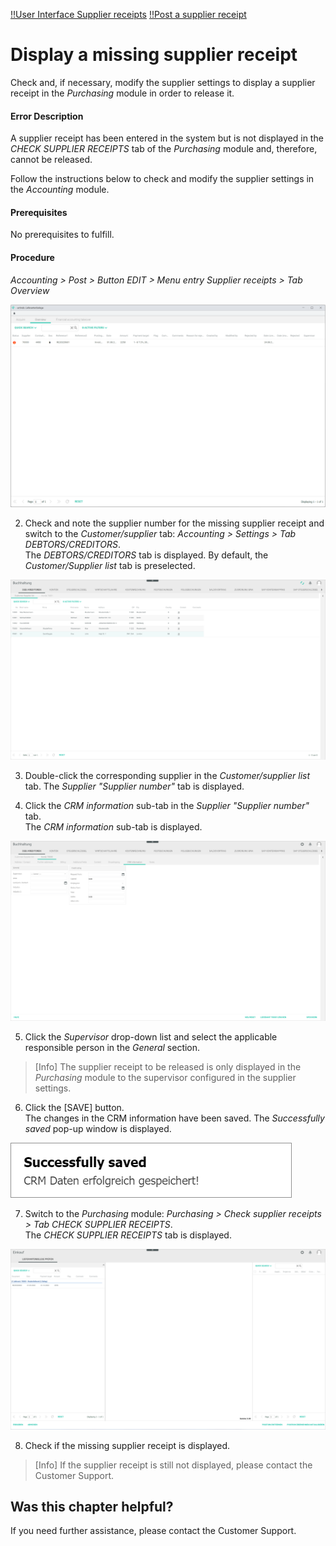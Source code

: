 [!!User Interface Supplier receipts](../UserInterface/01_Book.md#supplier-receipts)
[!!Post a supplier receipt](../Operation/10_ManageReceipts.md#post-a-supplier-receipt)

# Display a missing supplier receipt

Check and, if necessary, modify the supplier settings to display a supplier receipt in the *Purchasing* module in order to release it.

#### Error Description

A supplier receipt has been entered in the system but is not displayed in the *CHECK SUPPLIER RECEIPTS* tab of the *Purchasing* module and, therefore, cannot be released.

Follow the instructions below to check and modify the supplier settings in the *Accounting* module.

#### Prerequisites

No prerequisites to fulfill.

#### Procedure

*Accounting > Post > Button EDIT > Menu entry Supplier receipts > Tab Overview*  

![Overview](../../Assets/Screenshots/RetailSuiteAccounting/Book/SupplierReceiptsOverview01.png "[Overview]")

2. Check and note the supplier number for the missing supplier receipt and switch to the *Customer/supplier* tab: *Accounting > Settings > Tab DEBTORS/CREDITORS*.    
  The *DEBTORS/CREDITORS* tab is displayed. By default, the *Customer/Supplier list* tab is preselected.

  ![Customer/supplier list](../../Assets/Screenshots/RetailSuiteAccounting/Settings/CustomerSupplier/CustomerSupplierList.png "[Customer/supplier list]")

3. Double-click the corresponding supplier in the *Customer/supplier list* tab.
  The *Supplier "Supplier number"* tab is displayed.


4. Click the *CRM information* sub-tab in the *Supplier "Supplier number"* tab.  
  The *CRM information* sub-tab is displayed.

  ![Supplier CRM information](../../Assets/Screenshots/RetailSuiteAccounting/Settings/CustomerSupplier/CRMInformation02b.png "[Supplier CRM information]")

5. Click the *Supervisor* drop-down list and select the applicable responsible person in the *General* section.  

  > [Info] The supplier receipt to be released is only displayed in the *Purchasing* module to the supervisor configured in the supplier settings.

6. Click the [SAVE] button.  
  The changes in the CRM information have been saved. The *Successfully saved* pop-up window is displayed.

  ![CRM data saved](../../Assets/Screenshots/RetailSuiteAccounting/Settings/CustomerSupplier/CRMDataSaved.png "[CRM data saved]")

7. Switch to the *Purchasing* module: *Purchasing > Check supplier receipts > Tab CHECK SUPPLIER RECEIPTS*.   
  The *CHECK SUPPLIER RECEIPTS* tab is displayed.

  ![Check supplier receipt](../../Assets/Screenshots/RetailSuiteAccounting/Book/CheckSupplierReceipts01.png "[Check supplier receipt]")

8. Check if the missing supplier receipt is displayed.
  > [Info] If the supplier receipt is still not displayed, please contact the Customer Support.    



## Was this chapter helpful?

If you need further assistance, please contact the Customer Support.
